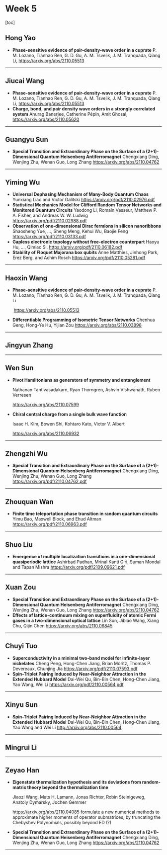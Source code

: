 # Week 5

[toc]

## Hong Yao

* **Phase-sensitive evidence of pair-density-wave order in a cuprate**
  P. M. Lozano, Tianhao Ren, G. D. Gu, A. M. Tsvelik, J. M. Tranquada, Qiang Li,
  https://arxiv.org/abs/2110.05513

***

## Jiucai Wang

* **Phase-sensitive evidence of pair-density-wave order in a cuprate**
  P. M. Lozano, Tianhao Ren, G. D. Gu, A. M. Tsvelik, J. M. Tranquada, Qiang Li,
  https://arxiv.org/abs/2110.05513
* **Charge, bond, and pair density wave orders in a strongly correlated system**
  Anurag Banerjee, Catherine Pépin, Amit Ghosal,
  https://arxiv.org/abs/2110.05620

***

## Guangyu Sun

* **Special Transition and Extraordinary Phase on the Surface of a (2+1)-Dimensional Quantum Heisenberg Antiferromagnet**
  Chengxiang Ding, Wenjing Zhu, Wenan Guo, Long Zhang
  https://arxiv.org/abs/2110.04762

***

## Yiming Wu

* **Universal Dephasing Mechanism of Many-Body Quantum Chaos** 
  Yunxiang Liao and Victor Galitski 
  https://arxiv.org/pdf/2110.02976.pdf
* **Statistical Mechanics Model for Clifford Random Tensor Networks and Monitored Quantum Circuits** 
  Yaodong Li, Romain Vasseur, Matthew P. A. Fisher, and Andreas W. W. Ludwig 
  https://arxiv.org/pdf/2110.02988.pdf
* **Observation of one-dimensional Dirac fermions in silicon nanoribbons** 
  Shaosheng Yue, …, Sheng Meng, Kehui Wu, Baojie Feng
  https://arxiv.org/pdf/2110.03133.pdf
* **Gapless electronic topology without free-electron counterpart** 
  Haoyu Hu, …, Qimiao Si.
  https://arxiv.org/pdf/2110.06182.pdf
* **Stability of Floquet Majorana box qubits** 
  Anne Matthies, Jinhong Park, Erez Berg, and Achim Rosch
  https://arxiv.org/pdf/2110.05281.pdf

***

## Haoxin Wang

* **Phase-sensitive evidence of pair-density-wave order in a cuprate** 
  P. M. Lozano, Tianhao Ren, G. D. Gu, A. M. Tsvelik, J. M. Tranquada, Qiang Li

   https://arxiv.org/abs/2110.05513

* **Differentiable Programming of Isometric Tensor Networks** 
  Chenhua Geng, Hong-Ye Hu, Yijian Zou
  https://arxiv.org/abs/2110.03898

***

## Jingyun Zhang

***

## Wen Sun

* **Pivot Hamiltonians as generators of symmetry and entanglement**

  Nathanan Tantivasadakarn, Ryan Thorngren, Ashvin Vishwanath, Ruben Verresen

  https://arxiv.org/abs/2110.07599

* **Chiral central charge from a single bulk wave function**

  Isaac H. Kim, Bowen Shi, Kohtaro Kato, Victor V. Albert

  https://arxiv.org/abs/2110.06932

***

## Zhengzhi Wu

* **Special Transition and Extraordinary Phase on the Surface of a (2+1)-Dimensional Quantum Heisenberg Antiferromagnet**
  Chengxiang Ding, Wenjing Zhu, Wenan Guo, Long Zhang
  https://arxiv.org/pdf/2110.04762.pdf

***

## Zhouquan Wan

* **Finite time teleportation phase transition in random quantum circuits**
  Yimu Bao, Maxwell Block, and Ehud Altman
  https://arxiv.org/pdf/2110.06963.pdf

***

## Shuo Liu

* **Emergence of multiple localization transitions in a one-dimensional quasiperiodic lattice** 
  Ashirbad Padhan, Mrinal Kanti Giri, Suman Mondal and Tapan Mishra
  https://arxiv.org/pdf/2109.09621.pdf

***

## Xuan Zou

* **Special Transition and Extraordinary Phase on the Surface of a (2+1)-Dimensional Quantum Heisenberg Antiferromagnet**
  Chengxiang Ding, Wenjing Zhu, Wenan Guo, Long Zhang
  https://arxiv.org/abs/2110.04762
* **Effects of lattice-continuum mixing on superfluidity of atomic Fermi gases in a two-dimensional optical lattice**
  Lin Sun, Jibiao Wang, Xiang Chu, Qijin Chen
  https://arxiv.org/abs/2110.06845

***

## Chuyi Tuo

* **Superconductivity in a minimal two-band model for infinite-layer nickelates**
  Cheng Peng, Hong-Chen Jiang, Brian Moritz, Thomas P. Devereaux, Chunjing Jia
  https://arxiv.org/pdf/2110.07593.pdf
* **Spin-Triplet Pairing Induced by Near-Neighbor Attraction in the Extended Hubbard Model**
  Dai-Wei Qu, Bin-Bin Chen, Hong-Chen Jiang, Yao Wang, Wei Li
  https://arxiv.org/pdf/2110.00564.pdf

***

## Xinyu Sun

* **Spin-Triplet Pairing Induced by Near-Neighbor Attraction in the Extended Hubbard Model**
  Dai-Wei Qu, Bin-Bin Chen, Hong-Chen Jiang, Yao Wang and Wei Li
  http://arxiv.org/abs/2110.00564

***

## Mingrui Li

***

## Zeyao Han

* **Eigenstate thermalization hypothesis and its deviations from random-matrix theory beyond the thermalization time**

  Jiaozi Wang, Mats H. Lamann, Jonas Richter, Robin Steinigeweg, Anatoly Dymarsky, Jochen Gemmer

  https://arxiv.org/abs/2110.04085
  formulate a new numerical methods to approximate higher moments of operator submatrices, by truncating the Chebyshev Polynomials, possibly beyond ED (?)

* **Special Transition and Extraordinary Phase on the Surface of a (2+1)-Dimensional Quantum Heisenberg Antiferromagnet**
  Chengxiang Ding, Wenjing Zhu, Wenan Guo, Long Zhang
  https://arxiv.org/abs/2110.04762

***





